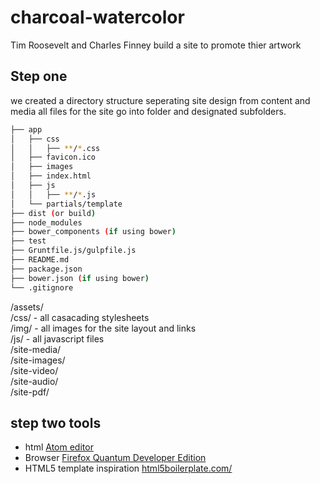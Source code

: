 # charcoal-watercolor
Tim Roosevelt and Charles Finney build a site to promote thier artwork 
## Step one 
we created a directory structure seperating site design from content and media
all files for the site go into folder and designated subfolders.  
```bash
├── app
│   ├── css
│   │   ├── **/*.css
│   ├── favicon.ico
│   ├── images
│   ├── index.html
│   ├── js
│   │   ├── **/*.js
│   └── partials/template
├── dist (or build)
├── node_modules
├── bower_components (if using bower)
├── test
├── Gruntfile.js/gulpfile.js
├── README.md
├── package.json
├── bower.json (if using bower)
└── .gitignore
```
/assets/  
      /css/ - all casacading stylesheets  
      /img/ - all images for the site layout and links  
      /js/ - all javascript files  
/site-media/  
      /site-images/  
      /site-video/  
      /site-audio/  
      /site-pdf/  
        
        
## step two tools
* html [Atom editor](https://atom.io/)
* Browser [Firefox Quantum Developer Edition](https://www.mozilla.org/en-US/firefox/developer/)
* HTML5 template inspiration [html5boilerplate.com/](https://html5boilerplate.com/)

